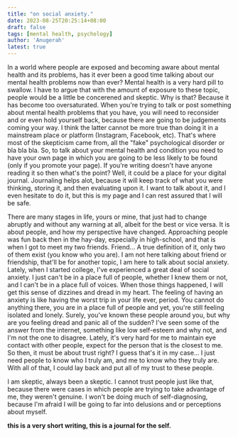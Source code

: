 ```yaml
---
title: "on social anxiety."
date: 2023-08-25T20:25:14+08:00
draft: false
tags: [mental health, psychology]
author: 'Anugerah'
latest: true
---
```


In a world where people are exposed and becoming aware about mental health and its problems, has it ever been a good time talking about our mental health problems now than ever? Mental health is a very hard pill to swallow. I have to argue that with the amount of exposure to these topic, people would be a little be concerened and skeptic. Why is that? Because it has become too oversaturated. When you're trying to talk or post something about mental health problems that you have, you will need to reconsider and or even hold yourself back, because there are going to be judgements coming your way. I think the latter cannot be more true than doing it in a mainstream place or platform (Instagram, Facebook, etc). That's where most of the skepticism came from, all the "fake" psychological disorder or bla bla bla. So, to talk about your mental health and condition you need to have your own page in which you are going to be less likely to be found (only if you promote your page). If you're writing doesn't have anyone reading it so then what's the point? Well, it could be a place for your digital journal. Journaling helps alot, because it will keep track of what you were thinking, storing it, and then evaluating upon it. I want to talk about it, and I even hesitate to do it, but this is my page and I can rest assured that I will be safe.

There are many stages in life, yours or mine, that just had to change abruptly and without any warning at all, albeit for the best or vice versa. It is about people, and how my perspective have changed. Approaching people was fun back then in the hay-day, especially in high-school, and that is when I got to meet my two friends. Friend... A true definition of it, only two of them exist (you know who you are). I am not here talking about friend or friendship, that'll be for another topic, I am here to talk about social anxiety. Lately, when I started college, I've experienced a great deal of social anxiety. I just can't be in a place full of people, whether I knew them or not, and I can't be in a place full of voices. When those things happened, I will get this sense of dizzines and dread in my heart. The feeling of having an anxiety is like having the worst trip in your life ever, period. You cannot do anything there, you are in a place full of people and yet, you're still feeling isolated and lonely. Surely, you've known these people around you, but why are you feeling dread and panic all of the sudden? I've seen some of the answer from the internet, something like low self-esteem and why not, and I'm not the one to disagree. Lately, it's very hard for me to maintain eye contact with other people, expect for the person that is the closest to me. So then, it must be about trust right? I guess that's it in my case... I just need people to know who I truly am, and me to know who they truly are. With all of that, I could lay back and put all of my trust to these people.

I am skeptic, always been a skeptic. I cannot trust people just like that, because there were cases in which people are trying to take advantage of me, they weren't genuine. I won't be doing much of self-diagnosing, because I'm afraid I will be going to far into delusions and or perceptions about myself.

**this is a very short writing, this is a journal for the self.**